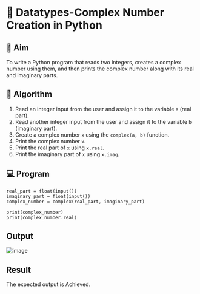 # 🧮 Datatypes-Complex Number Creation in Python

## 🎯 Aim
To write a Python program that reads two integers, creates a complex number using them, and then prints the complex number along with its real and imaginary parts.

## 🧠 Algorithm
1. Read an integer input from the user and assign it to the variable `a` (real part).
2. Read another integer input from the user and assign it to the variable `b` (imaginary part).
3. Create a complex number `x` using the `complex(a, b)` function.
4. Print the complex number `x`.
5. Print the real part of `x` using `x.real`.
6. Print the imaginary part of `x` using `x.imag`.

## 💻 Program
```
real_part = float(input())
imaginary_part = float(input())
complex_number = complex(real_part, imaginary_part)

print(complex_number)
print(complex_number.real)
```

## Output
![image](https://github.com/user-attachments/assets/e8cb5d64-3269-46dc-aec1-7aef088d84ad)

## Result
The expected output is Achieved.
